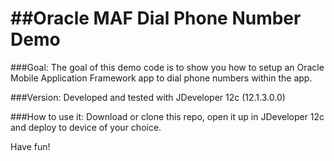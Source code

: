 ##Oracle MAF Dial Phone Number Demo
===================================

###Goal:
The goal of this demo code is to show you how to setup an Oracle Mobile Application Framework app to dial phone numbers within the app.

###Version:
Developed and tested with JDeveloper 12c (12.1.3.0.0)

###How to use it:
Download or clone this repo, open it up in JDeveloper 12c and deploy to device of your choice.

Have fun!
